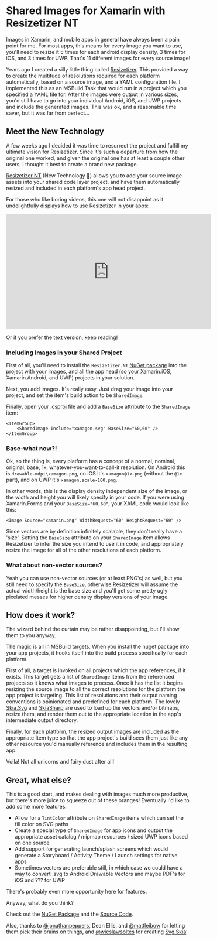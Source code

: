 # Shared Images for Xamarin with Resizetizer NT

Images in Xamarin, and mobile apps in general have always been a pain point for me. For most apps, this means for every image you want to use, you'll need to resize it 5 times for each android display density, 3 times for iOS, and 3 times for UWP. That's 11 different images for every source image!

Years ago I created a silly little thing called [Resizetizer](https://github.com/redth/resizetizer). This provided a way to create the multitude of resolutions required for each platform automatically, based on a source image, and a YAML configuration file. I implemented this as an MSBuild Task that would run in a project which you specified a YAML file for. After the images were output in various sizes, you'd still have to go into your individual Android, iOS, and UWP projects and include the generated images. This was ok, and a reasonable time saver, but it was far from perfect...

Meet the New Technology
-----------------------

A few weeks ago I decided it was time to resurrect the project and fulfill my ultimate vision for Resizetizer. Since it's such a departure from how the original one worked, and given the original one has at least a couple other users, I thought it best to create a brand new package.

[Resizetizer NT](https://github.com/Redth/ResizetizerNT) (New Technology 🤭) allows you to add your source image assets into your shared code layer project, and have them automatically resized and included in each platform's app head project.

For those who like boring videos, this one will not disappoint as it undelightfully displays how to use Resizetizer in your apps:

<iframe width="560" height="315" src="https://www.youtube.com/embed/O7a7HKiFypw" frameborder="0" allow="accelerometer; autoplay; encrypted-media; gyroscope; picture-in-picture" allowfullscreen=""></iframe>

Or if you prefer the text version, keep reading!

### Including Images in your Shared Project

First of all, you'll need to install the `Resizetizer.NT` [NuGet package](https://www.nuget.org/packages/Resizetizer.NT/0.1.0-preview7) into the project with your images, and all the app head (so your Xamarin.iOS, Xamarin.Android, and UWP) projects in your solution.

Next, you add images. It's really easy. Just drag your image into your project, and set the item's build action to be `SharedImage`.

Finally, open your .csproj file and add a `BaseSize` attribute to the `SharedImage` item:

    <ItemGroup>
    	<SharedImage Include="xamagon.svg" BaseSize="60,60" />
    </ItemGroup>
    

### Base-what now?!

Ok, so the thing is, every platform has a concept of a normal, nominal, original, base, 1x, whatever-you-want-to-call-it resolution. On Android this is `drawable-mdpi\xamagon.png`, on iOS it's `xamagon@1x.png` (without the `@1x` part), and on UWP it's `xamagon.scale-100.png`.

In other words, this is the display density independent size of the image, or the width and height you will likely specify in your code. If you were using Xamarin.Forms and your `BaseSize="60,60"`, your XAML code would look like this:

    <Image Source="xamarin.png" WidthRequest="60" HeightRequest="60" />
    

Since vectors are by definition infinitely scalable, they don't really have a 'size'. Setting the `BaseSize` attribute on your `SharedImage` item allows Resizetizer to infer the size you intend to use it in code, and appropriately resize the image for all of the other resolutions of each platform.

### What about non-vector sources?

Yeah you can use non-vector sources (or at least PNG's) as well, but you still need to specify the `BaseSize`, otherwise Resizetizer will assume the actual width/height is the base size and you'll get some pretty ugly pixelated messes for higher density display versions of your image.

How does it work?
-----------------

The wizard behind the curtain may be rather disappointing, but I'll show them to you anyway.

The magic is all in MSBuild targets. When you install the nuget package into your app projects, it hooks itself into the build process specifically for each platform.

First of all, a target is invoked on all projects which the app references, if it exists. This target gets a list of `SharedImage` items from the referenced projects so it knows what images to process. Once it has the list it begins resizing the source image to all the correct resolutions for the platform the app project is targeting. This list of resolutions and their output naming conventions is opinionated and predefined for each platform. The lovely [Skia.Svg](https://github.com/wieslawsoltes/Svg.Skia) and [SkiaSharp](https://github.com/mono/SkiaSharp) are used to load up the vectors and/or bitmaps, resize them, and render them out to the appropriate location in the app's intermediate output directory.

Finally, for each platform, the resized output images are included as the appropriate Item type so that the app project's build sees them just like any other resource you'd manually reference and includes them in the resulting app.

Voila! Not all unicorns and fairy dust after all!

Great, what else?
-----------------

This is a good start, and makes dealing with images much more productive, but there's more juice to squeeze out of these oranges! Eventually I'd like to add some more features:

*   Allow for a `TintColor` attribute on `SharedImage` items which can set the fill color on SVG paths
*   Create a special type of `SharedImage` for app icons and output the appropriate asset catalog / mipmap resources / sized UWP icons based on one source
*   Add support for generating launch/splash screens which would generate a Storyboard / Activity Theme / Launch settings for native apps
*   Sometimes vectors are preferable still, in which case we could have a way to convert .svg to Android Drawable Vectors and maybe PDF's for iOS and ??? for UWP

There's probably even more opportunity here for features.

Anyway, what do you think?

Check out the [NuGet Package](https://www.nuget.org/packages/Resizetizer.NT/0.1.0-preview7) and the [Source Code](https://github.com/Redth/ResizetizerNT).

Also, thanks to [@jonathanpeppers](https://twitter.com/JonathanPeppers), Dean Ellis, and [@mattleibow](https://twitter.com/mattleibow) for letting them pick their brains on things, and [@wieslawsoltes](https://twitter.com/wieslawsoltes) for creating [Svg.Skia](https://github.com/wieslawsoltes/Svg.Skia)!